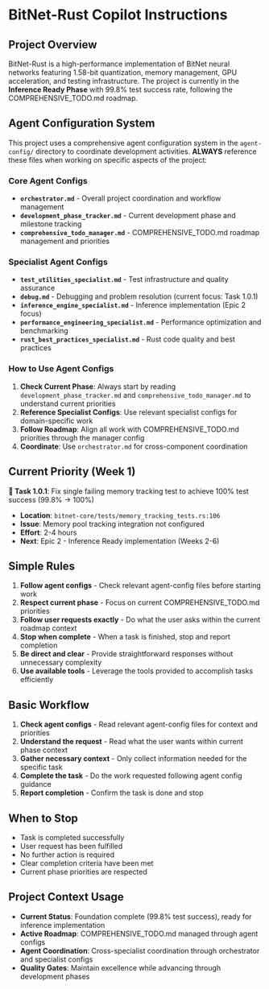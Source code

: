 # BitNet-Rust Copilot Instructions

## Project Overview

BitNet-Rust is a high-performance implementation of BitNet neural networks featuring 1.58-bit quantization, memory management, GPU acceleration, and testing infrastructure. The project is currently in the **Inference Ready Phase** with 99.8% test success rate, following the COMPREHENSIVE_TODO.md roadmap.

## Agent Configuration System

This project uses a comprehensive agent configuration system in the `agent-config/` directory to coordinate development activities. **ALWAYS** reference these files when working on specific aspects of the project:

### Core Agent Configs
- **`orchestrator.md`** - Overall project coordination and workflow management
- **`development_phase_tracker.md`** - Current development phase and milestone tracking
- **`comprehensive_todo_manager.md`** - COMPREHENSIVE_TODO.md roadmap management and priorities

### Specialist Agent Configs
- **`test_utilities_specialist.md`** - Test infrastructure and quality assurance
- **`debug.md`** - Debugging and problem resolution (current focus: Task 1.0.1)
- **`inference_engine_specialist.md`** - Inference implementation (Epic 2 focus)
- **`performance_engineering_specialist.md`** - Performance optimization and benchmarking
- **`rust_best_practices_specialist.md`** - Rust code quality and best practices

### How to Use Agent Configs

1. **Check Current Phase**: Always start by reading `development_phase_tracker.md` and `comprehensive_todo_manager.md` to understand current priorities
2. **Reference Specialist Configs**: Use relevant specialist configs for domain-specific work
3. **Follow Roadmap**: Align all work with COMPREHENSIVE_TODO.md priorities through the manager config
4. **Coordinate**: Use `orchestrator.md` for cross-component coordination

## Current Priority (Week 1)

**🎯 Task 1.0.1**: Fix single failing memory tracking test to achieve 100% test success (99.8% → 100%)
- **Location**: `bitnet-core/tests/memory_tracking_tests.rs:106`
- **Issue**: Memory pool tracking integration not configured
- **Effort**: 2-4 hours
- **Next**: Epic 2 - Inference Ready implementation (Weeks 2-6)

## Simple Rules

1. **Follow agent configs** - Check relevant agent-config files before starting work
2. **Respect current phase** - Focus on current COMPREHENSIVE_TODO.md priorities
3. **Follow user requests exactly** - Do what the user asks within the current roadmap context
4. **Stop when complete** - When a task is finished, stop and report completion
5. **Be direct and clear** - Provide straightforward responses without unnecessary complexity
6. **Use available tools** - Leverage the tools provided to accomplish tasks efficiently

## Basic Workflow

1. **Check agent configs** - Read relevant agent-config files for context and priorities
2. **Understand the request** - Read what the user wants within current phase context
3. **Gather necessary context** - Only collect information needed for the specific task
4. **Complete the task** - Do the work requested following agent config guidance
5. **Report completion** - Confirm the task is done and stop

## When to Stop

- Task is completed successfully
- User request has been fulfilled
- No further action is required
- Clear completion criteria have been met
- Current phase priorities are respected

## Project Context Usage

- **Current Status**: Foundation complete (99.8% test success), ready for inference implementation
- **Active Roadmap**: COMPREHENSIVE_TODO.md managed through agent configs
- **Agent Coordination**: Cross-specialist coordination through orchestrator and specialist configs
- **Quality Gates**: Maintain excellence while advancing through development phases


